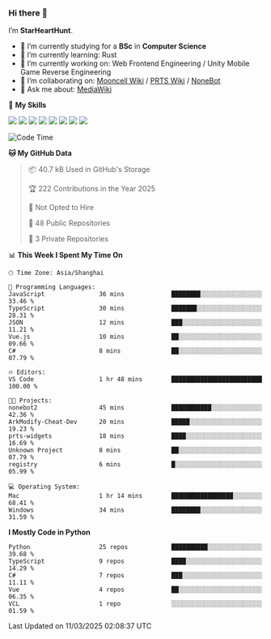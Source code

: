 ### Hi there 👋

I’m **StarHeartHunt**.

- 🏫 I’m currently studying for a **BSc** in **Computer Science**
- 🌱 I’m currently learning: Rust
- 🔭 I’m currently working on: Web Frontend Engineering / Unity Mobile Game Reverse Engineering
- 👯 I’m collaborating on: [Mooncell Wiki](https://fgo.wiki/) / [PRTS Wiki](http://prts.wiki/) / [NoneBot](https://github.com/nonebot)
- 💬 Ask me about: [MediaWiki](https://www.mediawiki.org)

🌟 **My Skills**

![](https://img.shields.io/badge/-Python-3e74a2?style=flat-square&logo=Python&logoColor=fff)
![](https://img.shields.io/badge/-Node.js-339933?style=flat-square&logo=node.js&logoColor=fff)
![](https://img.shields.io/badge/-Vue-4fc08d?style=flat-square&logo=vue.js&logoColor=fff)
![](https://img.shields.io/badge/-React-2d98ce?style=flat-square&logo=React&logoColor=fff)
![](https://img.shields.io/badge/-TypeScript-3178C6?style=flat-square&logo=TypeScript&logoColor=fff)
![](https://img.shields.io/badge/-Docker-2496ED?style=flat-square&logo=Docker&logoColor=fff)
![](https://img.shields.io/badge/-Linux-000000?style=flat-square&logo=Linux&logoColor=fff)
![](https://img.shields.io/badge/-Dotnet-512bd4?style=flat-square&logo=.net&logoColor=fff)

<!--START_SECTION:waka-->
![Code Time](http://img.shields.io/badge/Code%20Time-1%2C494%20hrs%2017%20mins-blue)

**🐱 My GitHub Data** 

> 📦 40.7 kB Used in GitHub's Storage 
 > 
> 🏆 222 Contributions in the Year 2025
 > 
> 🚫 Not Opted to Hire
 > 
> 📜 48 Public Repositories 
 > 
> 🔑 3 Private Repositories 
 > 
📊 **This Week I Spent My Time On** 

```text
🕑︎ Time Zone: Asia/Shanghai

💬 Programming Languages: 
JavaScript               36 mins             ████████░░░░░░░░░░░░░░░░░   33.46 % 
TypeScript               30 mins             ███████░░░░░░░░░░░░░░░░░░   28.31 % 
JSON                     12 mins             ███░░░░░░░░░░░░░░░░░░░░░░   11.21 % 
Vue.js                   10 mins             ██░░░░░░░░░░░░░░░░░░░░░░░   09.66 % 
C#                       8 mins              ██░░░░░░░░░░░░░░░░░░░░░░░   07.79 % 

🔥 Editors: 
VS Code                  1 hr 48 mins        █████████████████████████   100.00 % 

🐱‍💻 Projects: 
nonebot2                 45 mins             ███████████░░░░░░░░░░░░░░   42.36 % 
ArkModify-Cheat-Dev      20 mins             █████░░░░░░░░░░░░░░░░░░░░   19.23 % 
prts-widgets             18 mins             ████░░░░░░░░░░░░░░░░░░░░░   16.69 % 
Unknown Project          8 mins              ██░░░░░░░░░░░░░░░░░░░░░░░   07.79 % 
registry                 6 mins              █░░░░░░░░░░░░░░░░░░░░░░░░   05.99 % 

💻 Operating System: 
Mac                      1 hr 14 mins        █████████████████░░░░░░░░   68.41 % 
Windows                  34 mins             ████████░░░░░░░░░░░░░░░░░   31.59 % 
```

**I Mostly Code in Python** 

```text
Python                   25 repos            ██████████░░░░░░░░░░░░░░░   39.68 % 
TypeScript               9 repos             ████░░░░░░░░░░░░░░░░░░░░░   14.29 % 
C#                       7 repos             ███░░░░░░░░░░░░░░░░░░░░░░   11.11 % 
Vue                      4 repos             ██░░░░░░░░░░░░░░░░░░░░░░░   06.35 % 
VCL                      1 repo              ░░░░░░░░░░░░░░░░░░░░░░░░░   01.59 % 
```




 Last Updated on 11/03/2025 02:08:37 UTC
<!--END_SECTION:waka-->
